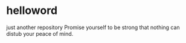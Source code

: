 # helloword
just another repository
Promise yourself to be strong that nothing can distub your peace of mind.
